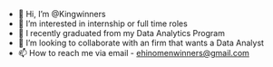 - 👋 Hi, I’m @Kingwinners
- 👀 I’m interested in internship or full time roles
- 🌱 I recently graduated from my Data Analytics Program
- 💞️ I’m looking to collaborate with an firm that wants a Data Analyst
- 📫 How to reach me via email - ehinomenwinners@gmail.com

<!---
Kingwinners/Kingwinners is a ✨ special ✨ repository because its `README.md` (this file) appears on your GitHub profile.
You can click the Preview link to take a look at your changes.
--->
